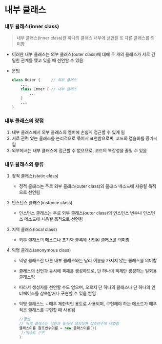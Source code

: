 # 내부 클래스

### 내부 클래스(inner class)

> 내부 클래스(inner class)란 하나의 클래스 내부에 선언된 또 다른 클래스를 의미함

* 이러한 내부 클래스는 외부 클래스(outer class)에 대해 두 개의 클래스가 서로 긴밀한 관계를 맺고 있을 때 선언할 수 있음

* 문법

  ```java
  class Outer {     // 외부 클래스
      ...
      class Inner { // 내부 클래스
          ...
      }
      ...
  }
  ```



### 내부 클래스의 장점

1. 내부 클래스에서 외부 클래스의 멤버에 손쉽게 접근할 수 있게 됨
2. 서로 관련 있는 클래스를 논리적으로 묶어서 표현함으로써, 코드의 캡슐화를 증가시킴
3. 외부에서는 내부 클래스에 접근할 수 없으므로, 코드의 복잡성을 줄일 수 있음



### 내부 클래스의 종류

1. 정적 클래스(static class)
   * 정적 클래스는 주로 외부 클래스(outer class)의 클래스 메소드에 사용될 목적으로 선언됨

1. 인스턴스 클래스(instance class)

   * 인스턴스 클래스는 주로 외부 클래스(outer class)의 인스턴스 변수나 인스턴스 메소드에 사용될 목적으로 선언됨

2. 지역 클래스(local class)

   * 외부 클래스의 메소드나 초기화 블록에 선언된 클래스를 의미함

3. 익명 클래스(anonymous class)

   * 익명 클래스란 다른 내부 클래스와는 달리 이름을 가지지 않는 클래스를 의미함

   * 클래스의 선언과 동시에 객체를 생성하므로, 단 하나의 객체만 생성하는 일회용 클래스임

   * 따라서 생성자를 선언할 수도 없으며, 오로지 단 하나의 클래스나 단 하나의 인터페이스를 상속받거나 구현할 수 있을 뿐임

   * 익명 클래스느 ㄴ매우 제한적인 용도로 사용되며, 구현해야 하는 메소드가 매우 적은 클래스를 구현할 때 사용됨

     ```java
     //문법
     // 익명 클래스는 선언과 동시에 생성하여 참조변수에 대입함
     클래스이름 참조변수이름 = new 클래스이름(){
      //메소드 선언
     }
     ```

     



